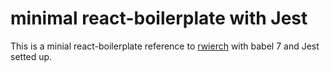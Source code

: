 # minimal react-boilerplate with Jest

This is a minial react-boilerplate reference to [rwierch](https://www.robinwieruch.de/minimal-react-webpack-babel-setup/) with babel 7 and Jest setted up.


